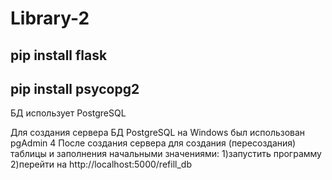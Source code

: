 # Library-2


pip install flask
-
pip install psycopg2
-------------------------------------------------------------------
БД использует PostgreSQL

Для создания сервера БД PostgreSQL на Windows был использован pgAdmin 4
После создания сервера для создания (пересоздания) таблицы и заполнения начальными значениями: 
1)запустить программу
2)перейти на http://localhost:5000/refill_db
